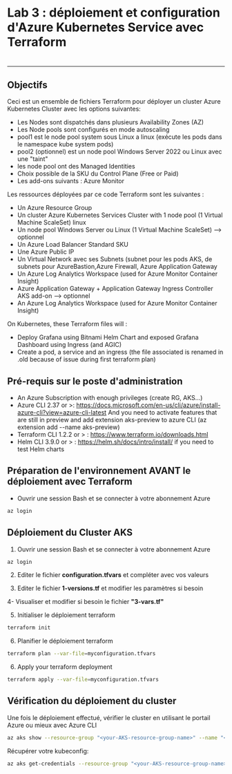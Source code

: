 #
# Lab 3 : déploiement et configuration d'Azure Kubernetes Service avec Terraform
#

-----------------------------------------------------------------------------------------------------

## Objectifs

Ceci est un ensemble de fichiers Terraform pour déployer un cluster Azure Kubernetes Cluster avec les options suivantes: 

- Les Nodes sont dispatchés dans plusieurs Availability Zones (AZ)
- Les Node pools sont configurés en mode autoscaling
- pool1 est le node pool system sous Linux  a linux (exécute les pods dans le namespace kube system pods)
- pool2 (optionnel) est un node pool Windows Server 2022 ou Linux avec une "taint"
- les node pool ont des Managed Identities 
- Choix possible de la SKU du Control Plane (Free or Paid)
- Les add-ons suivants : Azure Monitor

Les ressources déployées par ce code Terraform sont les suivantes :

- Un Azure Resource Group
- Un cluster Azure Kubernetes Services Cluster with 1 node pool (1 Virtual Machine ScaleSet) linux
- Un node pool Windows Server ou Linux (1 Virtual Machine ScaleSet) --> optionnel
- Un Azure Load Balancer Standard SKU
- Une Azure Public IP
- Un Virtual Network avec ses Subnets (subnet pour les pods AKS, de subnets pour AzureBastion,Azure Firewall, Azure Application Gateway
- Un Azure Log Analytics Workspace (used for Azure Monitor Container Insight)
- Azure Application Gateway + Application Gateway Ingress Controller AKS add-on --> optionnel
- An Azure Log Analytics Workspace (used for Azure Monitor Container Insight)

On Kubernetes, these Terraform files will :

- Deploy Grafana using Bitnami Helm Chart and exposed Grafana Dashboard using Ingress (and AGIC)
- Create a pod, a service and an ingress (the file associated is renamed in .old because of issue during first terraform plan) 

## Pré-requis sur le poste d'administration

- An Azure Subscription with enough privileges (create RG, AKS...)
- Azure CLI 2.37 or >: <https://docs.microsoft.com/en-us/cli/azure/install-azure-cli?view=azure-cli-latest>
   And you need to activate features that are still in preview and add extension aks-preview to azure CLI (az extension add --name aks-preview)
- Terraform CLI 1.2.2 or > : <https://www.terraform.io/downloads.html>
- Helm CLI 3.9.0 or > : <https://helm.sh/docs/intro/install/> if you need to test Helm charts


## Préparation de l'environnement AVANT le déploiement avec Terraform

- Ouvrir une session Bash et se connecter à votre abonnement Azure

```bash
az login
```


## Déploiement du Cluster AKS

1. Ouvrir une session Bash et se connecter à votre abonnement Azure

```bash
az login
```

2. Editer le fichier __configuration.tfvars__ et compléter avec vos valeurs

3. Editer le fichier __1-versions.tf__ et modifier les paramètres si besoin

4- Visualiser et modifier si besoin le fichier __"3-vars.tf"__

5. Initialiser le déploiement terraform

```bash
terraform init
```

6. Planifier le déploiement terraform

```bash
terraform plan --var-file=myconfiguration.tfvars
```

6. Apply your terraform deployment

```bash
terraform apply --var-file=myconfiguration.tfvars
```


## Vérification du déploiement du cluster

Une fois le déploiement effectué, vérifier le cluster en utilisant le portail Azure ou mieux avec Azure CLI

```bash
az aks show --resource-group "<your-AKS-resource-group-name>" --name "<your-AKS-cluster-name>" -o jsonc
```

Récupérer votre kubeconfig:

```bash
az aks get-credentials --resource-group "<your-AKS-resource-group-name>" --name "<your-AKS-cluster-name>" --admin
```
